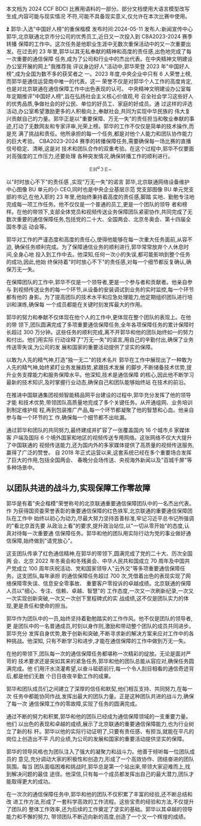 本文档为 2024 CCF BDCI 比赛用语料的一部分。部分文档使用大语言模型改写生成,内容可能与现实情况 不符,可能不具备现实意义,仅允许在本次比赛中使用。 

$\mathbf{\hat{z}}$
郭华:入选"中国好人榜"的重保楷模
发布时间:2024-05-11 发布人:新闻宣传中心 郭华,北京联通北京市分公司的优秀员工,近日又一次投入到 CBA2023-2024 赛季转播 保障的工作中。这次任务是他职业生涯中无数次重保活动中的又一次重要出发。在过去的 23 年里,郭华以其无私奉献的精神和高度的责任感,出色地完成了每一次重要的通信保障 任务,成为了公司和行业中的杰出代表。在中央精神文明建设办公室开展的网上"我推荐我 评议身边好人"活动中,郭华荣登 2023 年"中国好人榜",成为全国为数不多的获奖者之 一。2023 年度,中央企业中只有 6 人荣誉上榜,而郭华是通信运营商中唯一的代表。这一 荣誉不仅是对郭华个人工作的高度肯定,也是对北京联通在通信保障工作中出色表现的认可。 中央精神文明建设办公室每年定期推评"中国好人榜",旨在弘扬社会主义核心价值观,号 召全社会学习这些好人的优秀品质,争做社会的好公民、单位的好员工、家庭的好成员。通 过这样的评选活动,办公室希望激励更多的人积极向上,奉献社会,共同为实现中华民族的 伟大复兴贡献自己的力量。郭华正是以"重要保障、万无一失"的责任担当和敬业奉献的事 迹,打动了无数网友和专家评审,光荣上榜。郭华的工作不仅仅是简单的技术操作,而是充 满了挑战和责任。他所承担的每一个任务,都是对他个人能力和团队协作能力的巨大考验。 CBA2023-2024 赛季的转播保障任务,需要确保每一场比赛的直播信号稳定、清晰,这是对 技术和团队合作的双重考验。在这个过程中,郭华不仅要面对高强度的工作压力,还要处理 各种突发情况,确保转播工作的顺利进行。 

$$\mathbb{E}\mathbb{H}^{u}\,\Im\,\mathbb{E}-$$

以"时时放心不下"的责任感 ,实现"万无一失"的诺言 郭华,北京联通网络设备维护中心图像 BU 单元的小 CEO,同时也是中央企业基层示范 党支部图像 BU 单元党支部的书记,在他入职的 23 年里,他始终秉持着高度的责任感,脚踏 实地、勤勉专注地完成每一项工作任务。他不仅仅是一个普通的员工,更是一个团队的领导 者和榜样。在他的带领下,支部全体党员和视频传送业务保障团队紧密协作,共同完成了无 数次重要的通信保障任务,包括党的二十大、全国两会、北京冬奥会、第十四届全国冬季运 动会等。

郭华对工作的严谨态度和高度的责任心,使得他能够在每一次重大任务面前,从容不迫, 确保任务顺利完成。为了保障通信业务的顺利进行,郭华常常放弃个人休息时间,全身心地 投入到工作中去。他深知,任何一次小的失误,都可能影响到整个任务的成功,因此,他始 终保持着"时时放心不下"的责任感,对每一个细节都反复确认,确保万无一失。

在保障团队的工作中,郭华不仅是一个领导者,更是一个参与者和贡献者。他亲自参与 到视频传送业务的每一个环节,从设备的安装调试到业务的实时监控,每一个环节都有他的 身影。为了提高团队的技术水平和应急处理能力,他定期组织团队进行培训和演练,确保每 一个成员都能在关键时刻发挥最大的作用。

郭华的努力和奉献不仅体现在他个人的工作中,更体现在整个团队的表现上。在他的带 领下,团队圆满完成了多项重要通信保障任务,全年各项保障任务的累计保障时长超过 300 万分钟。这些任务的顺利完成,离不开郭华和他的团队始终如一的努力和付出。他们用实际 行动诠释了"万无一失"的诺言,用自己的辛勤付出,确保了业务传送零失误,为公司的发 展和国家的重要活动提供了坚实的保障。 

以敢为人先的精气神,打造"独一无二"的技术名片 郭华在工作中展现出了一种敢为人先的精气神,始终紧盯业务发展趋势,紧跟技术发展 的脚步,不断储备技术优势,提升业务支撑能力和服务保障水平。他深知,技术是通信保障 的核心,因此他不断学习最新的技术知识,及时掌握行业动态,确保自己和团队能够始终站 在技术的前沿。

在推进中国联通集团视频智能精品网平台建设的过程中,郭华充分发挥了他的领导才能 和技术优势,带领团队高质量地完成了多个关键任务。从开通组网、业务培训到制定维护规 程,再到包装推广产品,每一个环节都凝聚了他的智慧和心血。他亲自参与每一个环节的工 作,确保每一个细节都不出纰漏。

通过郭华和团队的共同努力,最终建成并扩容了一张覆盖国内 16 个城市,6 家媒体客 户端及国际 6 个境外国家和地区的视频传送专用网络。这张网络不仅大大提升了中国联通的 视频传送能力,还为国内外的多家媒体提供了高质量的视频传送服务,赢得了广泛的赞誉。 自 2018 年正式运营以来,这套系统已经在多个重要场合发挥了巨大的作用,包括全国两会、 春晚分会场传送、央视海外新闻以及"百城千屏"等多种场景中。 

## 以团队共进的战斗力,实现保障工作零故障

郭华是有着"央企楷模"荣誉称号的北京联通重要通信保障团队中的一名杰出代表。作 为获得国资委荣誉表彰的重要通信保障的红色铁军,北京联通的重要通信保障团队在工作中 始终以初心为动力,尽最大努力坚持首善标准,牢记习近平总书记所强调的"看北京首先要 从政治上看"的要求,提升政治站位,以"一切从零开始"的态度,认真对待每一次重要通 信保障任务。郭华和他的团队用实际行动为党的事业做好通信保障,始终做到"请党放心"。

这支团队传承了红色通信精神,在郭华的带领下,圆满完成了党的二十大、历次全国两 会、北京 2022 年冬奥会和冬残奥会、中华人民共和国成立 70 周年及中国共产党成立 100 周年庆祝活动、党和国家领导人"云外交"等多项重要通信保障任务。这支团队,每年承担 的通信保障任务超过 700 次,凭借着出色的表现实现了网络保障零失误、信息安全零事故、 重要客户零投诉的卓越成绩。北京联通的保障人员以"细心、专注、信赖、卓越、智慧"的 工作态度,一次又一次刷新纪录,一次又一次实现创新突破,一次又一次创下里程碑式的实 战成绩,这不仅是团队实力的体现,更是责任和使命的担当。

郭华作为团队中的一员,始终坚持着勤勉踏实的工作作风。他不仅是团队的领导者,更 是团队中的一名普通成员,时刻以身作则,激励和带动整个团队的成员共同进步。郭华充分 发挥自身优势,敢于创新和突破,不断寻求新的解决方案来应对工作中的各种挑战。他深知, 只有不断学习和进步,才能在通信保障的工作中做到万无一失。

在他的带领下,团队每一次的通信保障任务都堪称一次精彩的绽放。无论是面对严苛的 技术要求还是突如其来的紧急任务,郭华和他的团队总能从容应对,确保任务圆满完成。他 们用汗水浇灌希望,以奋斗砥砺前行,每一个令人刮目相看的通信奇迹背后,都是他们无数 个日日夜夜辛勤工作的成果。

郭华和团队成员们之间建立了深厚的信任和默契,他们相互支持、共同努力,在每一次 任务中都能协同作战,发挥出最大的团队力量。正是这种团队共进的战斗力,确保了每一次 通信保障工作的零故障,实现了任务的圆满完成。

通过不断的努力和积累,郭华和他的团队已经成为通信保障领域的一支重要力量。他们 以出色的表现和卓越的成绩,展示了北京联通的重要通信保障能力,也为行业树立了新的标 杆。郭华以他的实际行动证明了,只要有责任感、有担当,就能在平凡的岗位上创造出不平 凡的业绩,为公司的发展和国家的重要活动提供坚实的保障。

郭华的领导风格也为团队注入了强大的凝聚力和战斗力。他善于倾听每一位团队成员的 意见,充分调动大家的积极性和创造力,形成了一个高效协作、团结奋进的团队氛围。每当 团队面临困难和挑战时,郭华总是第一个站出来,带领大家迎难而上,找到解决问题的最佳 途径。他深信,只有每一个成员都发挥出自己的最大潜力,团队才能取得更大的成功。

在一次次的通信保障任务中,郭华和他的团队不仅积累了丰富的经验,还不断总结和改 进工作方法,形成了一套科学高效的工作流程。这些宝贵的经验和方法,不仅提升了团队的 整体工作效率,还为后续的工作奠定了坚实的基础。郭华以其卓越的领导能力和不懈的努力, 带领团队不断迈向新的高度,创造了一个又一个辉煌的成绩。